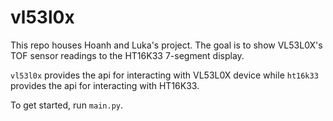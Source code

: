 # vl53l0x

This repo houses Hoanh and Luka's project. The goal is to show VL53L0X's TOF
sensor readings to the HT16K33 7-segment display.

`vl53l0x` provides the api for interacting with VL53L0X device while
`ht16k33` provides the api for interacting with HT16K33.

To get started, run `main.py`.
